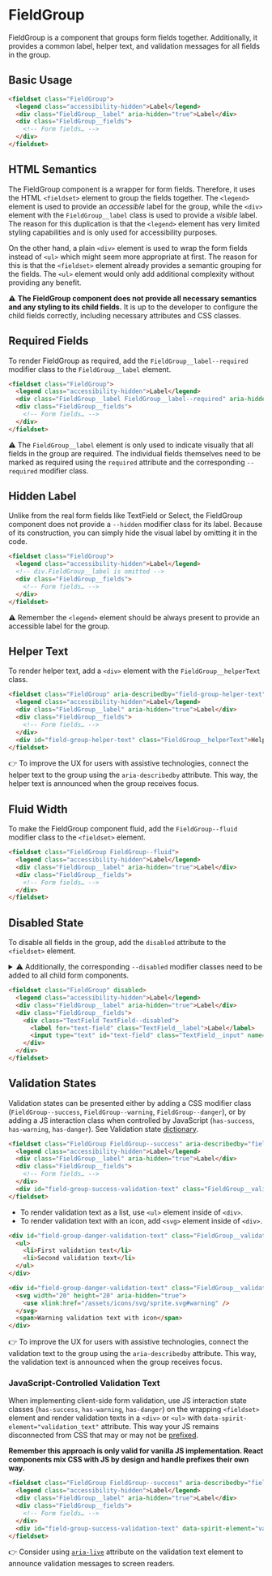 # FieldGroup

FieldGroup is a component that groups form fields together. Additionally, it provides a common label, helper text, and
validation messages for all fields in the group.

## Basic Usage

```html
<fieldset class="FieldGroup">
  <legend class="accessibility-hidden">Label</legend>
  <div class="FieldGroup__label" aria-hidden="true">Label</div>
  <div class="FieldGroup__fields">
    <!-- Form fields… -->
  </div>
</fieldset>
```

## HTML Semantics

The FieldGroup component is a wrapper for form fields. Therefore, it uses the HTML `<fieldset>` element to group the
fields together. The `<legend>` element is used to provide an _accessible_ label for the group, while the `<div>`
element with the `FieldGroup__label` class is used to provide a _visible_ label. The reason for this duplication is that
the `<legend>` element has very limited styling capabilities and is only used for accessibility purposes.

On the other hand, a plain `<div>` element is used to wrap the form fields instead of `<ul>` which might seem more
appropriate at first. The reason for this is that the `<fieldset>` element already provides a semantic grouping for the
fields. The `<ul>` element would only add additional complexity without providing any benefit.

⚠️ **The FieldGroup component does not provide all necessary semantics and any styling to its child fields.** It is up
to the developer to configure the child fields correctly, including necessary attributes and CSS classes.

## Required Fields

To render FieldGroup as required, add the `FieldGroup__label--required` modifier class to the `FieldGroup__label`
element.

```html
<fieldset class="FieldGroup">
  <legend class="accessibility-hidden">Label</legend>
  <div class="FieldGroup__label FieldGroup__label--required" aria-hidden="true">Label</div>
  <div class="FieldGroup__fields">
    <!-- Form fields… -->
  </div>
</fieldset>
```

⚠️ The `FieldGroup__label` element is only used to indicate visually that all fields in the group are required. The
individual fields themselves need to be marked as required using the `required` attribute and the corresponding
`--required` modifier class.

## Hidden Label

Unlike from the real form fields like TextField or Select, the FieldGroup component does not provide a `--hidden`
modifier class for its label. Because of its construction, you can simply hide the visual label by omitting it in the
code.

```html
<fieldset class="FieldGroup">
  <legend class="accessibility-hidden">Label</legend>
  <!-- div.FieldGroup__label is omitted -->
  <div class="FieldGroup__fields">
    <!-- Form fields… -->
  </div>
</fieldset>
```

⚠️ Remember the `<legend>` element should be always present to provide an accessible label for the group.

## Helper Text

To render helper text, add a `<div>` element with the `FieldGroup__helperText` class.

```html
<fieldset class="FieldGroup" aria-describedby="field-group-helper-text">
  <legend class="accessibility-hidden">Label</legend>
  <div class="FieldGroup__label" aria-hidden="true">Label</div>
  <div class="FieldGroup__fields">
    <!-- Form fields… -->
  </div>
  <div id="field-group-helper-text" class="FieldGroup__helperText">Helper text</div>
</fieldset>
```

👉 To improve the UX for users with assistive technologies, connect the helper text to the group using the
`aria-describedby` attribute. This way, the helper text is announced when the group receives focus.

## Fluid Width

To make the FieldGroup component fluid, add the `FieldGroup--fluid` modifier class to the `<fieldset>` element.

```html
<fieldset class="FieldGroup FieldGroup--fluid">
  <legend class="accessibility-hidden">Label</legend>
  <div class="FieldGroup__label" aria-hidden="true">Label</div>
  <div class="FieldGroup__fields">
    <!-- Form fields… -->
  </div>
</fieldset>
```

## Disabled State

To disable all fields in the group, add the `disabled` attribute to the `<fieldset>` element.

<details>
  <summary>
    ⚠️ Additionally, the corresponding <code>--disabled</code> modifier classes need to be added to all child form
    components.
  </summary>

Why? While the `disabled` attribute on the `<fieldset>` element [is already sufficient][mdn-fieldset-disabled] to
disable the child inputs, you still need to add the `--disabled` modifier classes to all form fields to turn on the
disabled styling on all elements.

</details>

```html
<fieldset class="FieldGroup" disabled>
  <legend class="accessibility-hidden">Label</legend>
  <div class="FieldGroup__label" aria-hidden="true">Label</div>
  <div class="FieldGroup__fields">
    <div class="TextField TextField--disabled">
      <label for="text-field" class="TextField__label">Label</label>
      <input type="text" id="text-field" class="TextField__input" name="textField" placeholder="Placeholder" disabled />
    </div>
  </div>
</fieldset>
```

## Validation States

Validation states can be presented either by adding a CSS modifier class (`FieldGroup--success`, `FieldGroup--warning`,
`FieldGroup--danger`), or by adding a JS interaction class when controlled by JavaScript (`has-success`, `has-warning`,
`has-danger`). See Validation state [dictionary][dictionary-validation].

```html
<fieldset class="FieldGroup FieldGroup--success" aria-describedby="field-group-success-validation-text">
  <legend class="accessibility-hidden">Label</legend>
  <div class="FieldGroup__label" aria-hidden="true">Label</div>
  <div class="FieldGroup__fields">
    <!-- Form fields… -->
  </div>
  <div id="field-group-success-validation-text" class="FieldGroup__validationText">Validation text</div>
</fieldset>
```

- To render validation text as a list, use `<ul>` element inside of `<div>`.
- To render validation text with an icon, add `<svg>` element inside of `<div>`.

```html
<div id="field-group-danger-validation-text" class="FieldGroup__validationText">
  <ul>
    <li>First validation text</li>
    <li>Second validation text</li>
  </ul>
</div>

<div id="field-group-danger-validation-text" class="FieldGroup__validationText FieldGroup__validationText--hasIcon">
  <svg width="20" height="20" aria-hidden="true">
    <use xlink:href="/assets/icons/svg/sprite.svg#warning" />
  </svg>
  <span>Warning validation text with icon</span>
</div>
```

👉 To improve the UX for users with assistive technologies, connect the validation text to the group using the
`aria-describedby` attribute. This way, the validation text is announced when the group receives focus.

### JavaScript-Controlled Validation Text

When implementing client-side form validation, use JS interaction state classes (`has-success`, `has-warning`,
`has-danger`) on the wrapping `<fieldset>` element and render validation texts in a `<div>` or `<ul>` with
`data-spirit-element="validation_text"` attribute. This way your JS remains disconnected from CSS that may or may not be
[prefixed][prefixed].

**Remember this approach is only valid for vanilla JS implementation. React components mix CSS with JS by design and
handle prefixes their own way.**

```html
<fieldset class="FieldGroup FieldGroup--success" aria-describedby="field-group-success-validation-text">
  <legend class="accessibility-hidden">Label</legend>
  <div class="FieldGroup__label" aria-hidden="true">Label</div>
  <div class="FieldGroup__fields">
    <!-- Form fields… -->
  </div>
  <div id="field-group-success-validation-text" data-spirit-element="validation_text">Validation text</div>
</fieldset>
```

👉 Consider using [`aria-live`][aria-live] attribute on the validation text element to announce validation messages to
screen readers.

[mdn-fieldset-disabled]: https://developer.mozilla.org/en-US/docs/Web/HTML/Element/fieldset#disabled_fieldset
[dictionary-validation]: https://github.com/lmc-eu/spirit-design-system/blob/main/docs/DICTIONARIES.md#validation
[prefixed]: https://github.com/lmc-eu/spirit-design-system/blob/main/packages/web/README.md#prefixing-css-class-names
[aria-live]: https://bitsofco.de/using-aria-live/
